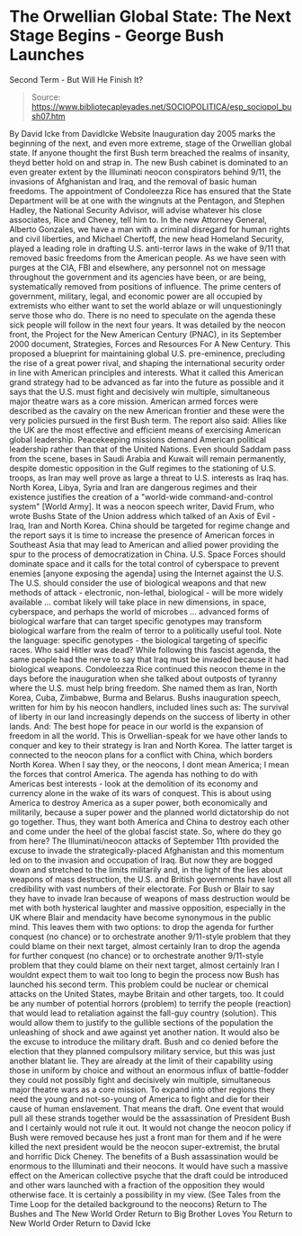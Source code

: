 # The Orwellian Global State: The Next Stage Begins - George Bush Launches 
Second Term - But Will He Finish It?

> Source: https://www.bibliotecapleyades.net/SOCIOPOLITICA/esp_sociopol_bush07.htm

By David Icke
from DavidIcke Website
Inauguration day 2005 marks the beginning of the next, and even more extreme, stage of the Orwellian global state. If anyone thought the first Bush term breached the realms of insanity, theyd better hold on and strap in. The new Bush cabinet is dominated to an even greater extent by the Illuminati neocon conspirators behind 9/11, the invasions of Afghanistan and Iraq, and the removal of basic human freedoms.
The appointment of Condoleezza Rice has ensured that the State Department will be at one with the wingnuts at the Pentagon, and Stephen Hadley, the National Security Advisor, will advise whatever his close associates, Rice and Cheney, tell him to. In the new Attorney General, Alberto Gonzales, we have a man with a criminal disregard for human rights and civil liberties, and Michael Chertoff, the new head Homeland Security, played a leading role in drafting U.S. anti-terror laws in the wake of 9/11 that removed basic freedoms from the American people.
As we have seen with purges at the CIA, FBI and elsewhere, any personnel not on message throughout the government and its agencies have been, or are being, systematically removed from positions of influence. The prime centers of government, military, legal, and economic power are all occupied by extremists who either want to set the world ablaze or will unquestioningly serve those who do. There is no need to speculate on the agenda these sick people will follow in the next four years. It was detailed by the neocon front, the Project for the New American Century (PNAC), in its September 2000 document, Strategies, Forces and Resources For A New Century.
This proposed a blueprint for maintaining global U.S. pre-eminence, precluding the rise of a great power rival, and shaping the international security order in line with American principles and interests.
What it called this American grand strategy had to be advanced as far into the future as possible and it says that the U.S. must fight and decisively win multiple, simultaneous major theatre wars as a core mission. American armed forces were described as the cavalry on the new American frontier and these were the very policies pursued in the first Bush term.
The report also said:
Allies like the UK are the most effective and efficient means of exercising American global leadership.
Peacekeeping missions demand American political leadership rather than that of the United Nations.
Even should Saddam pass from the scene, bases in Saudi Arabia and Kuwait will remain permanently, despite domestic opposition in the Gulf regimes to the stationing of U.S. troops, as Iran may well prove as large a threat to U.S. interests as Iraq has.
North Korea, Libya, Syria and Iran are dangerous regimes and their existence justifies the creation of a "world-wide command-and-control system" [World Army]. It was a neocon speech writer, David Frum, who wrote Bushs State of the Union address which talked of an Axis of Evil - Iraq, Iran and North Korea.
China should be targeted for regime change and the report says it is time to increase the presence of American forces in Southeast Asia that may lead to American and allied power providing the spur to the process of democratization in China.
U.S. Space Forces should dominate space and it calls for the total control of cyberspace to prevent enemies [anyone exposing the agenda] using the Internet against the U.S.
The U.S. should consider the use of biological weapons and that new methods of attack - electronic, non-lethal, biological - will be more widely available ... combat likely will take place in new dimensions, in space, cyberspace, and perhaps the world of microbes ... advanced forms of biological warfare that can target specific genotypes may transform biological warfare from the realm of terror to a politically useful tool.
Note the language: specific genotypes - the biological targeting of specific races. Who said Hitler was dead? While following this fascist agenda, the same people had the nerve to say that Iraq must be invaded because it had biological weapons. Condoleezza Rice continued this neocon theme in the days before the inauguration when she talked about outposts of tyranny where the U.S. must help bring freedom. She named them as Iran, North Korea, Cuba, Zimbabwe, Burma and Belarus.
Bushs inauguration speech, written for him by his neocon handlers, included lines such as:
The survival of liberty in our land increasingly depends on the success of liberty in other lands.
And:
The best hope for peace in our world is the expansion of freedom in all the world.
This is Orwellian-speak for we have other lands to conquer and key to their strategy is Iran and North Korea. The latter target is connected to the neocon plans for a conflict with China, which borders North Korea. When I say they, or the neocons, I dont mean America; I mean the forces that control America. The agenda has nothing to do with Americas best interests - look at the demolition of its economy and currency alone in the wake of its wars of conquest.
This is about using America to destroy America as a super power, both economically and militarily, because a super power and the planned world dictatorship do not go together. Thus, they want both America and China to destroy each other and come under the heel of the global fascist state. So, where do they go from here?
The Illuminati/neocon attacks of September 11th provided the excuse to invade the strategically-placed Afghanistan and this momentum led on to the invasion and occupation of Iraq.
But now they are bogged down and stretched to the limits militarily and, in the light of the lies about weapons of mass destruction, the U.S. and British governments have lost all credibility with vast numbers of their electorate.
For Bush or Blair to say they have to invade Iran because of weapons of mass destruction would be met with both hysterical laughter and massive opposition, especially in the UK where Blair and mendacity have become synonymous in the public mind. This leaves them with two options:
to drop the agenda for further conquest (no chance) or to orchestrate another 9/11-style problem that they could blame on their next target, almost certainly Iran
to drop the agenda for further conquest (no chance)
or to orchestrate another 9/11-style problem that they could blame on their next target, almost certainly Iran
I wouldnt expect them to wait too long to begin the process now Bush has launched his second term.
This problem could be nuclear or chemical attacks on the United States, maybe Britain and other targets, too. It could be any number of potential horrors (problem) to terrify the people (reaction) that would lead to retaliation against the fall-guy country (solution). This would allow them to justify to the gullible sections of the population the unleashing of shock and awe against yet another nation. It would also be the excuse to introduce the military draft. Bush and co denied before the election that they planned compulsory military service, but this was just another blatant lie. They are already at the limit of their capability using those in uniform by choice and without an enormous influx of battle-fodder they could not possibly fight and decisively win multiple, simultaneous major theatre wars as a core mission.
To expand into other regions they need the young and not-so-young of America to fight and die for their cause of human enslavement. That means the draft. One event that would pull all these strands together would be the assassination of President Bush and I certainly would not rule it out. It would not change the neocon policy if Bush were removed because hes just a front man for them and if he were killed the next president would be the neocon super-extremist, the brutal and horrific Dick Cheney.
The benefits of a Bush assassination would be enormous to the Illuminati and their neocons.
It would have such a massive effect on the American collective psyche that the draft could be introduced and other wars launched with a fraction of the opposition they would otherwise face. It is certainly a possibility in my view. (See Tales from the Time Loop for the detailed background to the neocons)
Return to The Bushes and The New World Order
Return to Big Brother Loves You
Return to New World Order
Return to David Icke
